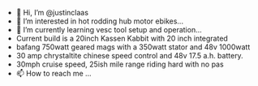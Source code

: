 - 👋 Hi, I’m @justinclaas
- 👀 I’m interested in hot rodding hub motor ebikes...
- 🌱 I’m currently learning vesc tool setup and operation...
- Current build is a 20inch Kassen Kabbit with 20 inch integrated
-  bafang 750watt geared mags with a 350watt stator and 48v 1000watt
-  30 amp chrystaltite chinese speed control and 48v 17.5 a.h. battery.
-  30mph cruise speed, 25ish mile range riding hard with no pas
- 📫 How to reach me ...

<!---
justinclaas/justinclaas is a ✨ special ✨ repository because its `README.md` (this file) appears on your GitHub profile.
You can click the Preview link to take a look at your changes.
--->
